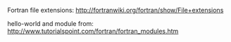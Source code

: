 Fortran file extensions:
http://fortranwiki.org/fortran/show/File+extensions

hello-world and module from:
http://www.tutorialspoint.com/fortran/fortran_modules.htm
